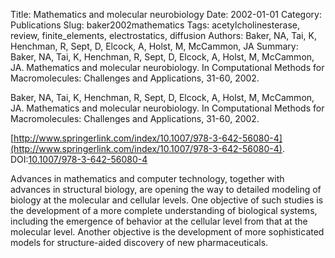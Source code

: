 Title: Mathematics and molecular neurobiology
Date: 2002-01-01
Category: Publications
Slug: baker2002mathematics
Tags: acetylcholinesterase, review, finite_elements, electrostatics, diffusion
Authors: Baker, NA, Tai, K, Henchman, R, Sept, D, Elcock, A, Holst, M, McCammon, JA
Summary: Baker, NA, Tai, K, Henchman, R, Sept, D, Elcock, A, Holst, M, McCammon, JA. Mathematics and molecular neurobiology. In Computational Methods for Macromolecules: Challenges and Applications, 31-60, 2002.

Baker, NA, Tai, K, Henchman, R, Sept, D, Elcock, A, Holst, M, McCammon, JA. Mathematics and molecular neurobiology. In Computational Methods for Macromolecules: Challenges and Applications, 31-60, 2002.

[http://www.springerlink.com/index/10.1007/978-3-642-56080-4](http://www.springerlink.com/index/10.1007/978-3-642-56080-4). DOI:[10.1007/978-3-642-56080-4](http://dx.doi.org/10.1007/978-3-642-56080-4)

Advances in mathematics and computer technology, together with advances in structural biology, are opening the way to detailed modeling of biology at the molecular and cellular levels. One objective of such studies is the development of a more complete understanding of biological systems, including the emergence of behavior at the cellular level from that at the molecular level. Another objective is the development of more sophisticated models for structure-aided discovery of new pharmaceuticals.
